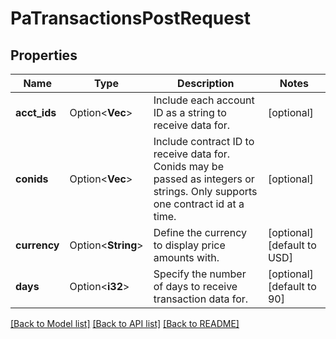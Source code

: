 # PaTransactionsPostRequest

## Properties

Name | Type | Description | Notes
------------ | ------------- | ------------- | -------------
**acct_ids** | Option<**Vec<String>**> | Include each account ID as a string to receive data for. | [optional]
**conids** | Option<**Vec<String>**> | Include contract ID to receive data for.  Conids may be passed as integers or strings. Only supports one contract id at a time.  | [optional]
**currency** | Option<**String**> | Define the currency to display price amounts with. | [optional][default to USD]
**days** | Option<**i32**> | Specify the number of days to receive transaction data for. | [optional][default to 90]

[[Back to Model list]](../README.md#documentation-for-models) [[Back to API list]](../README.md#documentation-for-api-endpoints) [[Back to README]](../README.md)

